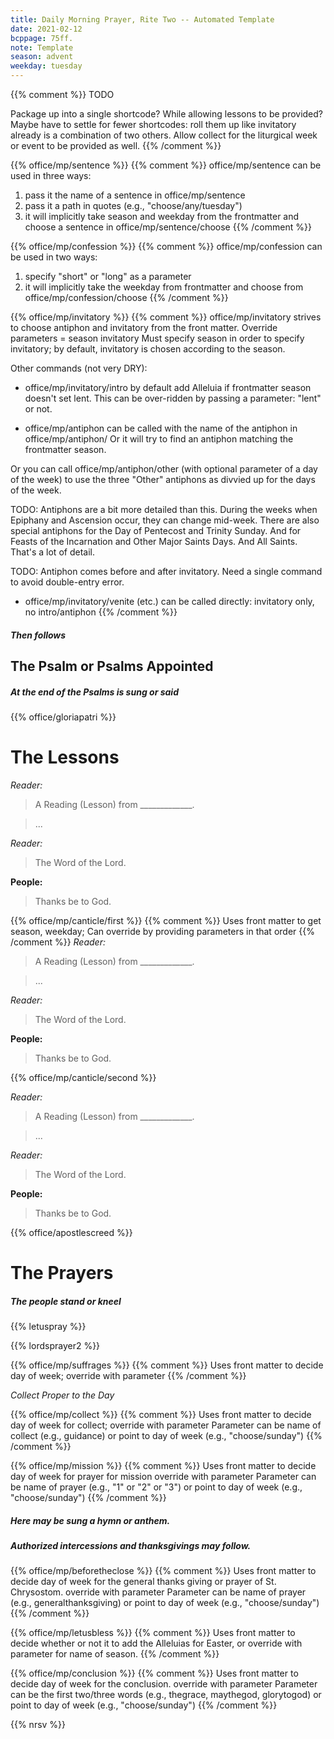 ```yaml
---
title: Daily Morning Prayer, Rite Two -- Automated Template
date: 2021-02-12
bcppage: 75ff.
note: Template
season: advent
weekday: tuesday
---
```


{{% comment %}}
TODO

Package up into a single shortcode? While allowing lessons to be provided? Maybe have to settle for fewer shortcodes: roll them up like invitatory already is a combination of two others. Allow collect for the liturgical week or event to be provided as well.
{{% /comment %}}

{{% office/mp/sentence %}}
{{% comment %}}
office/mp/sentence can be used in three ways:
  1. pass it the name of a sentence in office/mp/sentence
  2. pass it a path in quotes (e.g., "choose/any/tuesday")
  3. it will implicitly take season and weekday from the frontmatter
        and choose a sentence in office/mp/sentence/choose
{{% /comment %}}

{{% office/mp/confession %}}
{{% comment %}}
office/mp/confession can be used in two ways:
1. specify "short" or "long" as a parameter
2. it will implicitly take the weekday from frontmatter
     and choose from office/mp/confession/choose
{{% /comment %}}

{{% office/mp/invitatory  %}}
{{% comment %}}
office/mp/invitatory strives to choose antiphon and invitatory
from the front matter. 
Override parameters = season invitatory
Must specify season in order to specify invitatory; by default,
invitatory is chosen according to the season.

Other commands (not very DRY):
- office/mp/invitatory/intro by default add Alleluia if frontmatter season doesn't set lent.
This can be over-ridden by passing a parameter: "lent" or not.

- office/mp/antiphon can be called with the name of the antiphon in office/mp/antiphon/
Or it will try to find an antiphon matching the frontmatter season.

Or you can call office/mp/antiphon/other (with optional parameter of a day of the week)
to use the three "Other" antiphons as divvied up for the days of the week.

TODO: Antiphons are a bit more detailed than this. During the weeks when Epiphany
and Ascension occur, they can change mid-week. There are also special antiphons for
the Day of Pentecost and Trinity Sunday. And for Feasts of the Incarnation and Other
Major Saints Days. And All Saints. That's a lot of detail.

TODO: Antiphon comes before and after invitatory. Need a single command to avoid
double-entry error.

- office/mp/invitatory/venite (etc.) can be called directly: invitatory only, no intro/antiphon
{{% /comment %}}

##### Then follows
## The Psalm or Psalms Appointed
##### At the end of the Psalms is sung or said
{{% office/gloriapatri %}}

# The Lessons
_Reader:_
> A Reading (Lesson) from _____________.

> ...

_Reader:_
> The Word of the Lord.

**People:**
> Thanks be to God.

{{% office/mp/canticle/first %}}
{{% comment %}}
Uses front matter to get season, weekday;
Can override by providing parameters in that order
{{% /comment %}}
_Reader:_
> A Reading (Lesson) from _____________.

> ...

_Reader:_
> The Word of the Lord.

**People:**
> Thanks be to God.

{{% office/mp/canticle/second %}}

_Reader:_
> A Reading (Lesson) from _____________.

> ...

_Reader:_
> The Word of the Lord.

**People:**
> Thanks be to God.

{{% office/apostlescreed %}}

# The Prayers

##### The people stand or kneel
{{% letuspray %}}

{{% lordsprayer2 %}}

{{% office/mp/suffrages %}}
{{% comment %}}
Uses front matter to decide day of week; override with parameter
{{% /comment %}}

_Collect Proper to the Day_

{{% office/mp/collect %}}
{{% comment %}}
Uses front matter to decide day of week for collect; override with parameter
Parameter can be name of collect (e.g., guidance) 
or point to day of week (e.g., "choose/sunday")
{{% /comment %}}

{{% office/mp/mission %}}
{{% comment %}}
Uses front matter to decide day of week for prayer for mission
override with parameter
Parameter can be name of prayer (e.g., "1" or "2" or "3") 
or point to day of week (e.g., "choose/sunday")
{{% /comment %}}

##### Here may be sung a hymn or anthem.

##### Authorized intercessions and thanksgivings may follow.

{{% office/mp/beforetheclose %}}
{{% comment %}}
Uses front matter to decide day of week for the
general thanks giving or prayer of St. Chrysostom.
override with parameter
Parameter can be name of prayer (e.g., generalthanksgiving)
or point to day of week (e.g., "choose/sunday")
{{% /comment %}}

{{% office/mp/letusbless %}}
{{% comment %}}
Uses front matter to decide whether or not it to
add the Alleluias for Easter, or 
override with parameter for name of season.
{{% /comment %}}

{{% office/mp/conclusion %}}
{{% comment %}}
Uses front matter to decide day of week for the conclusion.
override with parameter
Parameter can be the first two/three words 
(e.g., thegrace, maythegod, glorytogod)
or point to day of week (e.g., "choose/sunday")
{{% /comment %}}

{{% nrsv %}}
	
